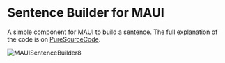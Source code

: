 # Sentence Builder for MAUI
A simple component for MAUI to build a sentence. The full explanation of the code is on [PureSourceCode](https://puresourcecode.com/dotnet/maui/build-your-sentence-in-maui/).

![MAUISentenceBuilder8](https://github.com/user-attachments/assets/cb6621c5-5ffd-4e13-ad05-d7c0f2e4ff3d)
